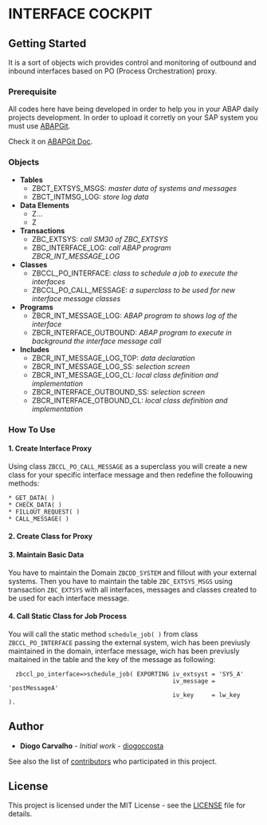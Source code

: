 # INTERFACE COCKPIT

## Getting Started

It is a sort of objects wich provides control and monitoring of outbound and inbound interfaces based on PO (Process Orchestration) proxy.

### Prerequisite

All codes here have being developed in order to help you in your ABAP daily projects development. In order to upload it corretly on your SAP system you must use [ABAPGit](https://github.com/larshp/abapGit).

Check it on [ABAPGit Doc](http://docs.abapgit.org/guide-install.html).

### Objects

* **Tables**
  - ZBCT_EXTSYS_MSGS: *master data of systems and messages*
  - ZBCT_INTMSG_LOG: *store log data*
* **Data Elements**
  - Z...
  - Z
* **Transactions**
  - ZBC_EXTSYS: *call SM30 of ZBC_EXTSYS*
  - ZBC_INTERFACE_LOG: *call ABAP program ZBCR_INT_MESSAGE_LOG*
* **Classes**
  - ZBCCL_PO_INTERFACE: *class to schedule a job to execute the interfaces*
  - ZBCCL_PO_CALL_MESSAGE: *a superclass to be used for new interface message classes*
* **Programs**
  - ZBCR_INT_MESSAGE_LOG: *ABAP program to shows log of the interface*
  - ZBCR_INTERFACE_OUTBOUND: *ABAP program to execute in background the interface message call*
* **Includes**
  - ZBCR_INT_MESSAGE_LOG_TOP: *data declaration*
  - ZBCR_INT_MESSAGE_LOG_SS: *selection screen*
  - ZBCR_INT_MESSAGE_LOG_CL: *local class definition and implementation*
  - ZBCR_INTERFACE_OUTBOUND_SS: *selection screen*
  - ZBCR_INTERFACE_OTBOUND_CL: *local class definition and implementation*

### How To Use

#### 1. Create Interface Proxy
Using class ```ZBCCL_PO_CALL_MESSAGE``` as a superclass you will create a new class for your specific interface message and then redefine the follouwing methods:
```abap
* GET_DATA( )
* CHECK_DATA( )
* FILLOUT_REQUEST( )
* CALL_MESSAGE( )
```

#### 2. Create Class for Proxy


#### 3. Maintain Basic Data
You have to maintain the Domain ```ZBCDD_SYSTEM``` and fillout with your external systems. Then you have to maintain the table ```ZBC_EXTSYS_MSGS``` using transaction ```ZBC_EXTSYS``` with all interfaces, messages and classes created to be used for each interface message.

#### 4. Call Static Class for Job Process
You will call the static method ```schedule_job( )``` from class ```ZBCCL_PO_INTERFACE``` passing the external system, wich has been previusly maintained in the domain, interface message, wich has been previusly maitained in the table and the key of the message as following:
```abap
  zbccl_po_interface=>schedule_job( EXPORTING iv_extsyst = 'SYS_A'
                                              iv_message = 'postMessageA'
                                              iv_key     = lw_key         ).
```

## Author

* **Diogo Carvalho** - *Initial work* - [diogoccosta](https://github.com/diogoccosta)

See also the list of [contributors](https://github.com/your/project/contributors) who participated in this project.

## License

This project is licensed under the MIT License - see the [LICENSE](https://github.com/diogoccosta/sap_abap/LICENSE) file for details.


